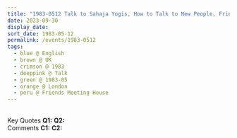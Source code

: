 ```yaml
---
title: "1983-0512 Talk to Sahaja Yogis, How to Talk to New People, Friends Meeting House, 120 Heath Street, Hampstead, London NW3 1DR, UK"
date: 2023-09-30
display_date: 
sort_date: 1983-05-12
permalink: /events/1983-0512
tags:
  - blue @ English
  - brown @ UK
  - crimson @ 1983
  - deeppink @ Talk
  - green @ 1983-05
  - orange @ London
  - peru @ Friends Meeting House
---
```


<br>

<wave-list>
  <list-title color="DarkSeaGreen" width="55">Key Quotes</list-title>
  <list-item color="BlanchedAlmond" width="280"><b>Q1:</b> <i></i></list-item>
  <list-item color="Lavender" width="280"><b>Q2:</b> <i></i></list-item>
</wave-list>

<br>

<wave-list>
  <list-title color="DarkSeaGreen" width="55">Comments</list-title>
  <list-item color="BlanchedAlmond" width="280"><b>C1:</b> <i></i></list-item>
  <list-item color="Lavender" width="280"><b>C2:</b> <i></i></list-item>
</wave-list>